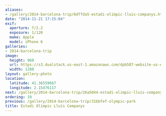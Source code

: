 ```yaml
---
aliases:
- /gallery/2014-barcelona-trip/6dffda5-estadi-olimpic-lluis-companys.html
date: "2014-11-21 17:15:04"
exif:
  aperture: f/2.2
  exposure: 1/120
  make: Apple
  model: iPhone 6
galleries:
- 2014-barcelona-trip
image:
  height: 960
  url: https://s3.dualstack.us-east-1.amazonaws.com/dpb587-website-us-east-1/asset/gallery/2014-barcelona-trip/6dffda5-estadi-olimpic-lluis-companys~1280.jpg
  width: 1280
layout: gallery-photo
location:
  latitude: 41.36559667
  longitude: 2.15476117
next: /gallery/2014-barcelona-trip/26a5044-estadi-olimpic-lluis-companys
ordering: 19
previous: /gallery/2014-barcelona-trip/31bbfef-olympic-park
title: Estadi Olímpic Lluís Companys
---
```

